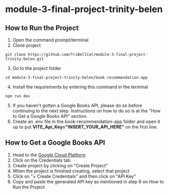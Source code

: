 # module-3-final-project-trinity-belen
 
## How to Run the Project
1. Open the command prompt/terminal
2. Clone project 
```
git clone https://github.com/TriBellCat/module-3-final-project-trinity-belen.git
```
3. Go to the project folder 
```
cd module-3-final-project-trinity-belen/book-recommendation-app
```
4. Install the requirements by entering this command in the terminal
```
npm run dev
```
5. If you haven't gotten a Google Books API, please do so before continuing to the next step. Instructions on how to do so is at the "How to Get a Google Books API" section.
6. Create an .env file in the book-recommendation-app folder and open it up to put **VITE_Api_Key="INSERT_YOUR_API_HERE"** on the first line.

## How to Get a Google Books API
1. Head to the [Google Cloud Platform](https://console.developers.google.com/apis/credentials)
2. Click on the Credentials tab
3. Create project by clicking on "Create Project"
4. When the project is finished creating, select that project
5. Click on "+ Create Credentials" and then click on "API Key"
6. Copy and paste the generated API key as mentioned in step 6 on How to Run the Project
